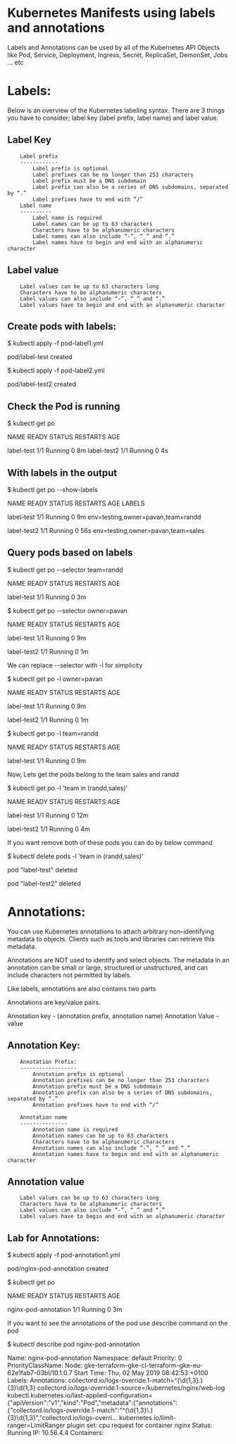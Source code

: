 # Kubernetes Manifests using labels and annotations

Labels and Annotations can be used by all of the Kubernetes API Objects like Pod, Service, Deployment, Ingress, Secret, ReplicaSet, DemonSet, Jobs ... etc

Labels:
======

Below is an overview of the Kubernetes labeling syntax. There are 3 things you have to consider; label key (label prefix, label name) and label value.


Label Key
---------
        Label prefix
        ------------
            Label prefix is optional
            Label prefixes can be no longer than 253 characters
            Label prefix must be a DNS subdomain
            Label prefix can also be a series of DNS subdomains, separated by “.”
            Label prefixes have to end with “/”
        Label name
        ----------
            Label name is required
            Label names can be up to 63 characters
            Characters have to be alphanumeric characters
            Label names can also include “-”, “_” and “.”
            Label names have to begin and end with an alphanumeric character

Label value
-----------
        Label values can be up to 63 characters long
        Characters have to be alphanumeric characters
        Label values can also include “-”, “_” and “.”
        Label values have to begin and end with an alphanumeric character

Create pods with labels:
-----------------------

$ kubectl apply -f pod-label1.yml 

pod/label-test created

$ kubectl apply -f pod-label2.yml 

pod/label-test2 created


Check the Pod is running
------------------------

$ kubectl get po

NAME          READY     STATUS    RESTARTS   AGE

label-test    1/1       Running   0          8m
label-test2   1/1       Running   0          4s


With labels in the output
-------------------------

$ kubectl get po --show-labels

NAME          READY     STATUS    RESTARTS   AGE       LABELS

label-test    1/1       Running   0          9m        env=testing,owner=pavan,team=randd

label-test2   1/1       Running   0          56s       env=testing,owner=pavan,team=sales


Query pods based on labels
--------------------------

$ kubectl get po --selector team=randd

NAME         READY     STATUS    RESTARTS   AGE

label-test   1/1       Running   0          3m


$ kubectl get po --selector owner=pavan

NAME          READY     STATUS    RESTARTS   AGE

label-test    1/1       Running   0          9m

label-test2   1/1       Running   0          1m


We can replace --selector with -l for simplicity


$ kubectl get po -l owner=pavan

NAME          READY     STATUS    RESTARTS   AGE

label-test    1/1       Running   0          9m

label-test2   1/1       Running   0          1m


$ kubectl get po -l team=randd

NAME         READY     STATUS    RESTARTS   AGE

label-test   1/1       Running   0          9m


Now, Lets get the pods belong to the team sales and randd


$ kubectl get po -l 'team in (randd,sales)'

NAME          READY     STATUS    RESTARTS   AGE

label-test    1/1       Running   0          12m

label-test2   1/1       Running   0          4m


If you want remove both of these pods you can do by below command


$ kubectl delete pods -l 'team in (randd,sales)'

pod "label-test" deleted

pod "label-test2" deleted



Annotations:
===========

You can use Kubernetes annotations to attach arbitrary non-identifying metadata to objects. Clients such as tools and libraries can retrieve this metadata.

Annotations are NOT used to identify and select objects. The metadata in an annotation can be small or large, structured or unstructured, and can include characters not permitted by labels.

Like labels, annotations are also contains two parts 


Annotations are key/value pairs. 

Annotation key - (annotation prefix, annotation name)
Annotation Value - value

Annotation Key:
--------------

        Annotation Prefix:
        ------------------
            Annotation prefix is optional
            Annotation prefixes can be no longer than 253 characters
            Annotation prefix must be a DNS subdomain
            Annotation prefix can also be a series of DNS subdomains, separated by “.”
            Annotation prefixes have to end with “/”

        Annotation name
        ---------------
            Annotation name is required
            Annotation names can be up to 63 characters
            Characters have to be alphanumeric characters
            Annotation names can also include “-”, “_” and “.”
            Annotation names have to begin and end with an alphanumeric character

Annotation value
----------------
        Label values can be up to 63 characters long
        Characters have to be alphanumeric characters
        Label values can also include “-”, “_” and “.”
        Label values have to begin and end with an alphanumeric character

Lab for Annotations:
-------------------

$ kubectl apply -f pod-annotation1.yml 

pod/nginx-pod-annotation created


$ kubectl get po

NAME                   READY     STATUS    RESTARTS   AGE

nginx-pod-annotation   1/1       Running   0          3m


If you want to see the annotations of the pod use describe command on the pod


$ kubectl describe pod nginx-pod-annotation

Name:               nginx-pod-annotation
Namespace:          default
Priority:           0
PriorityClassName:  <none>
Node:               gke-terraform-gke-cl-terraform-gke-eu-62e1fab7-03bl/10.1.0.7
Start Time:         Thu, 02 May 2019 08:42:53 +0100
Labels:             <none>
Annotations:        collectord.io/logs-override.1-match=^(\d{1,3}\.){3}\d{1,3}
                    collectord.io/logs-override.1-source=/kubernetes/nginx/web-log
                    kubectl.kubernetes.io/last-applied-configuration={"apiVersion":"v1","kind":"Pod","metadata":{"annotations":{"collectord.io/logs-override.1-match":"^(\\d{1,3}\\.){3}\\d{1,3}","collectord.io/logs-overri...
                    kubernetes.io/limit-ranger=LimitRanger plugin set: cpu request for container nginx
Status:             Running
IP:                 10.56.4.4
Containers:

